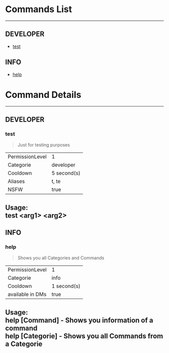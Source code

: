 # Commands List
 --- 
## DEVELOPER
- [test](#test)
## INFO
- [help](#help)

# Command Details 
 --- 
## DEVELOPER

### test

> Just for testing purposes

| | |
|---|---|
| PermissionLevel | 1 |
| Categorie | developer |
| Cooldown | 5 second(s) |
| Aliases | t, te
| NSFW | true |

**Usage:**   
test \<arg1> \<arg2>
---
## INFO

### help

> Shows you all Categories and Commands

| | |
|---|---|
| PermissionLevel | 1 |
| Categorie | info |
| Cooldown | 1 second(s) |
| available in DMs | true |

**Usage:**   
help [Command] - Shows you information of a command<br />help [Categorie] - Shows you all Commands from a Categorie
---
